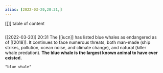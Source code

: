 ```yaml
---
alias: [2022-03-20,20:31,]
---
```

[[]]
table of content
```toc
```

[[2022-03-20]] 20:31
The [[iucn]] has listed blue whales as endangered as of [[2018]].
It continues to face numerous threats, both man-made (ship strikes, pollution, ocean noise, and climate change), and natural (killer whale predation).
**The blue whale is the largest known animal to have ever existed.**
```query
"blue whale"
```